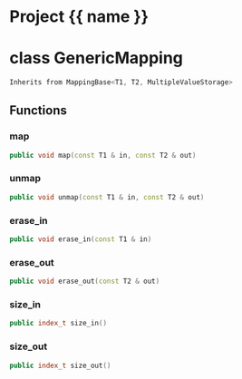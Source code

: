 <script setup>
import {useRoute} from 'vitepress'
const {path} = useRoute()
const tokens = path.split('/')
const words = tokens[2].split('-');
for (let i = 0; i < words.length; i++) {
    words[i] = words[i].charAt(0).toUpperCase() + words[i].slice(1);
    words[i] = words[i].replace('geode', 'Geode')
}
const name = words.join('-');
</script>
# Project {{ name }}

# class GenericMapping


```cpp
Inherits from MappingBase<T1, T2, MultipleValueStorage>
```



## Functions

### map

```cpp
public void map(const T1 & in, const T2 & out)
```


### unmap

```cpp
public void unmap(const T1 & in, const T2 & out)
```


### erase_in

```cpp
public void erase_in(const T1 & in)
```


### erase_out

```cpp
public void erase_out(const T2 & out)
```


### size_in

```cpp
public index_t size_in()
```


### size_out

```cpp
public index_t size_out()
```




